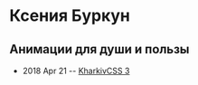 # Ксения Буркун

## Анимации для души и пользы
- 2018 Apr 21 -- [KharkivCSS 3](https://www.youtube.com/watch?v=QgLgzRyd7KE&list=PLJ5NW5T60UpiopPHjYdepLi_cvw8HPUDi&index=7)    
